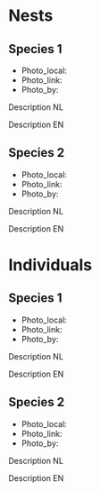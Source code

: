 # Nests

## Species 1

- Photo_local:  
- Photo_link: 
- Photo_by: 

Description NL

Description EN

## Species 2

- Photo_local:  
- Photo_link: 
- Photo_by: 

Description NL

Description EN

# Individuals

## Species 1

- Photo_local:  
- Photo_link: 
- Photo_by: 

Description NL

Description EN

## Species 2

- Photo_local:  
- Photo_link: 
- Photo_by: 

Description NL

Description EN

